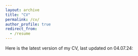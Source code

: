 ```yaml
---
layout: archive
title: "CV"
permalink: /cv/
author_profile: true
redirect_from:
  - /resume
---
```


Here is the latest version of my CV, last updated on 04.07.24:
